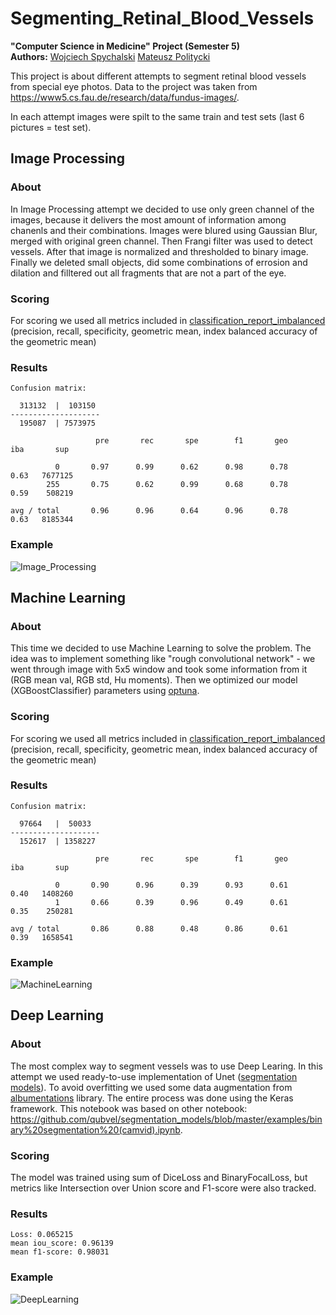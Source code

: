 # Segmenting_Retinal_Blood_Vessels
**"Computer Science in Medicine" Project (Semester 5)** <br/>
**Authors:** [Wojciech Spychalski](https://github.com/WojtiStudent) [Mateusz Politycki](https://github.com/m-prezes)

This project is about different attempts to segment retinal blood vessels from special eye photos. Data to the project was taken from https://www5.cs.fau.de/research/data/fundus-images/.

In each attempt images were spilt to the same train and test sets (last 6 pictures = test set).

## Image Processing

### About
In Image Processing attempt we decided to use only green channel of the images, because it delivers the most amount of information among chanenls and their combinations. Images were blured using Gaussian Blur, merged with original green channel. Then Frangi filter was used to detect vessels. After that image is normalized and thresholded to binary image. Finally we deleted small objects, did some combinations of errosion and dilation and filltered out all fragments that are not a part of the eye.

### Scoring
For scoring we used all metrics included in [classification_report_imbalanced](https://glemaitre.github.io/imbalanced-learn/generated/imblearn.metrics.classification_report_imbalanced.html) (precision, recall, specificity, geometric mean, index balanced accuracy of the geometric mean)

### Results

```
Confusion matrix:

  313132  |  103150  
--------------------
  195087  | 7573975  

                   pre       rec       spe        f1       geo       iba       sup

          0       0.97      0.99      0.62      0.98      0.78      0.63   7677125
        255       0.75      0.62      0.99      0.68      0.78      0.59    508219

avg / total       0.96      0.96      0.64      0.96      0.78      0.63   8185344
```

### Example
![Image_Processing](https://user-images.githubusercontent.com/72743103/198908858-2e6d55f8-9019-4156-9576-d40ddd1d6570.jpg)

## Machine Learning

### About 
This time we decided to use Machine Learning to solve the problem. The idea was to implement something like "rough convolutional network" - we went through image with 5x5 window and took some information from it (RGB mean val, RGB std, Hu moments). Then we optimized our model (XGBoostClassifier) parameters using [optuna](https://optuna.org). 

### Scoring
For scoring we used all metrics included in [classification_report_imbalanced](https://glemaitre.github.io/imbalanced-learn/generated/imblearn.metrics.classification_report_imbalanced.html) (precision, recall, specificity, geometric mean, index balanced accuracy of the geometric mean)

### Results

```
Confusion matrix:

  97664   |  50033   
--------------------
  152617  | 1358227  

                   pre       rec       spe        f1       geo       iba       sup

          0       0.90      0.96      0.39      0.93      0.61      0.40   1408260
          1       0.66      0.39      0.96      0.49      0.61      0.35    250281

avg / total       0.86      0.88      0.48      0.86      0.61      0.39   1658541
```
### Example
![MachineLearning](https://user-images.githubusercontent.com/72743103/198909500-960971b7-af44-45f0-8671-da857ac694ec.jpg)

## Deep Learning

### About
The most complex way to segment vessels was to use Deep Learing. In this attempt we used ready-to-use implementation of Unet ([segmentation models](https://segmentation-models.readthedocs.io/en/latest/tutorial.html)). To avoid overfitting we used some data augmentation from [albumentations](https://albumentations.ai) library. The entire process was done using the Keras framework. This notebook was based on other notebook: https://github.com/qubvel/segmentation_models/blob/master/examples/binary%20segmentation%20(camvid).ipynb. 

### Scoring
The model was trained using sum of DiceLoss and BinaryFocalLoss, but metrics like Intersection over Union score and F1-score were also tracked.

### Results
```
Loss: 0.065215
mean iou_score: 0.96139
mean f1-score: 0.98031
```

### Example
![DeepLearning](https://user-images.githubusercontent.com/72743103/198910237-a028d1ed-c88c-4496-a297-28de6e8894be.jpg)
